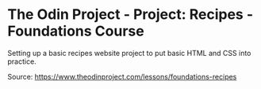 # The Odin Project - Project: Recipes - Foundations Course

Setting up a basic recipes website project to put basic HTML and CSS into practice.

Source: https://www.theodinproject.com/lessons/foundations-recipes